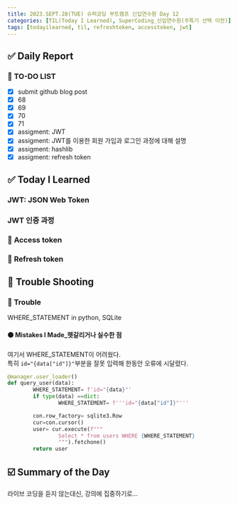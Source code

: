 ```yaml
---
title: 2023.SEPT.28(TUE) 슈퍼코딩 부트캠프 신입연수원 Day 12
categories: [TIL(Today I Learned), SuperCoding_신입연수원(주특기 선택 이전)]
tags: [todayilearned, til, refreshtoken, accesstoken, jwt]
---
```


## ✅ Daily Report

### 📌 **TO-DO LIST**

- [x] submit github blog post
- [x] 68
- [x] 69
- [x] 70
- [x] 71
- [x] assigment: JWT
- [x] assigment: JWT를 이용한 회원 가입과 로그인 과정에 대해 설명
- [x] assigment: hashlib
- [x] assigment: refresh token

## ✅ Today I Learned

### **JWT**: JSON Web Token

### **JWT 인증 과정**

### 💟 **Access token**

### 💟 **Refresh token**

## 🐛 Trouble Shooting

### **🔴 Trouble**

WHERE_STATEMENT in python, SQLite

#### **🟠 Mistakes I Made\_헷갈리거나 실수한 점**

여기서 WHERE_STATEMENT이 어려웠다.  
특히 `id="{data["id"]}"`부분을 잘못 입력해 한동안 오류에 시달렸다.

```python
@manager.user_loader()
def query_user(data):
        WHERE_STATEMENT= f'id="{data}"'
        if type(data) ==dict:
                WHERE_STATEMENT= f'''id="{data["id"]}"'''

        con.row_factory= sqlite3.Row
        cur=con.cursor()
        user= cur.execute(f"""
                Select * from users WHERE {WHERE_STATEMENT}
                """).fetchone()
        return user
```

## ☑️ Summary of the Day <br>

라이브 코딩을 듣지 않는대신, 강의에 집중하기로...
